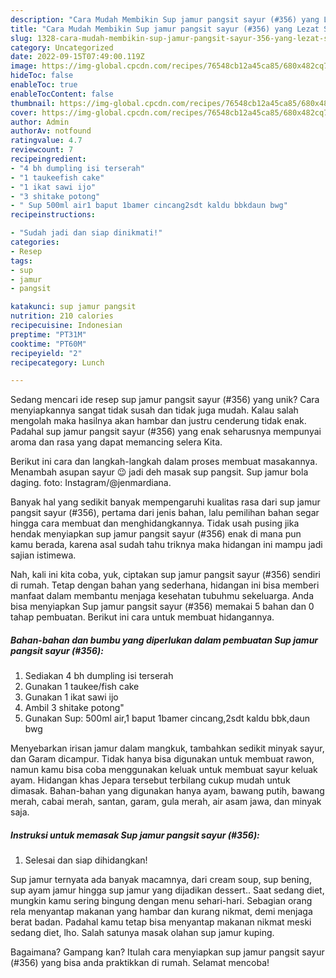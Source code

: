 ```yaml
---
description: "Cara Mudah Membikin Sup jamur pangsit sayur (#356) yang Lezat Sekali"
title: "Cara Mudah Membikin Sup jamur pangsit sayur (#356) yang Lezat Sekali"
slug: 1328-cara-mudah-membikin-sup-jamur-pangsit-sayur-356-yang-lezat-sekali
category: Uncategorized
date: 2022-09-15T07:49:00.119Z
image: https://img-global.cpcdn.com/recipes/76548cb12a45ca85/680x482cq70/sup-jamur-pangsit-sayur-356-foto-resep-utama.jpg
hideToc: false
enableToc: true
enableTocContent: false
thumbnail: https://img-global.cpcdn.com/recipes/76548cb12a45ca85/680x482cq70/sup-jamur-pangsit-sayur-356-foto-resep-utama.jpg
cover: https://img-global.cpcdn.com/recipes/76548cb12a45ca85/680x482cq70/sup-jamur-pangsit-sayur-356-foto-resep-utama.jpg
author: Admin
authorAv: notfound
ratingvalue: 4.7
reviewcount: 7
recipeingredient:
- "4 bh dumpling isi terserah"
- "1 taukeefish cake"
- "1 ikat sawi ijo"
- "3 shitake potong"
- " Sup 500ml air1 baput 1bamer cincang2sdt kaldu bbkdaun bwg"
recipeinstructions:

- "Sudah jadi dan siap dinikmati!"
categories:
- Resep
tags:
- sup
- jamur
- pangsit

katakunci: sup jamur pangsit 
nutrition: 210 calories
recipecuisine: Indonesian
preptime: "PT31M"
cooktime: "PT60M"
recipeyield: "2"
recipecategory: Lunch

---
```





Sedang mencari ide resep sup jamur pangsit sayur (#356) yang unik? Cara menyiapkannya sangat tidak susah dan tidak juga mudah. Kalau salah mengolah maka hasilnya akan hambar dan justru cenderung tidak enak. Padahal sup jamur pangsit sayur (#356) yang enak seharusnya mempunyai aroma dan rasa yang dapat memancing selera Kita.





Berikut ini cara dan langkah-langkah dalam proses membuat masakannya. Menambah asupan sayur 😉 jadi deh masak sup pangsit. Sup jamur bola daging. foto: Instagram/@jenmardiana.

Banyak hal yang sedikit banyak mempengaruhi kualitas rasa dari sup jamur pangsit sayur (#356), pertama dari jenis bahan, lalu pemilihan bahan segar hingga cara membuat dan menghidangkannya. Tidak usah pusing jika hendak menyiapkan sup jamur pangsit sayur (#356) enak di mana pun kamu berada, karena asal sudah tahu triknya maka hidangan ini mampu jadi sajian istimewa.






Nah, kali ini kita coba, yuk, ciptakan sup jamur pangsit sayur (#356) sendiri di rumah. Tetap dengan bahan yang sederhana, hidangan ini bisa memberi manfaat dalam membantu menjaga kesehatan tubuhmu sekeluarga. Anda bisa menyiapkan Sup jamur pangsit sayur (#356) memakai 5 bahan dan 0 tahap pembuatan. Berikut ini cara untuk membuat hidangannya.

<!--inarticleads1-->

##### Bahan-bahan dan bumbu yang diperlukan dalam pembuatan Sup jamur pangsit sayur (#356):

1. Sediakan 4 bh dumpling isi terserah
1. Gunakan 1 taukee/fish cake
1. Gunakan 1 ikat sawi ijo
1. Ambil 3 shitake potong&#34;
1. Gunakan  Sup: 500ml air,1 baput 1bamer cincang,2sdt kaldu bbk,daun bwg


Menyebarkan irisan jamur dalam mangkuk, tambahkan sedikit minyak sayur, dan Garam dicampur. Tidak hanya bisa digunakan untuk membuat rawon, namun kamu bisa coba menggunakan keluak untuk membuat sayur keluak ayam. Hidangan khas Jepara tersebut terbilang cukup mudah untuk dimasak. Bahan-bahan yang digunakan hanya ayam, bawang putih, bawang merah, cabai merah, santan, garam, gula merah, air asam jawa, dan minyak saja. 

<!--inarticleads2-->

##### Instruksi untuk memasak Sup jamur pangsit sayur (#356):


1. Selesai dan siap dihidangkan!

Sup jamur ternyata ada banyak macamnya, dari cream soup, sup bening, sup ayam jamur hingga sup jamur yang dijadikan dessert.. Saat sedang diet, mungkin kamu sering bingung dengan menu sehari-hari. Sebagian orang rela menyantap makanan yang hambar dan kurang nikmat, demi menjaga berat badan. Padahal kamu tetap bisa menyantap makanan nikmat meski sedang diet, lho. Salah satunya masak olahan sup jamur kuping. 

Bagaimana? Gampang kan? Itulah cara menyiapkan sup jamur pangsit sayur (#356) yang bisa anda praktikkan di rumah. Selamat mencoba!
